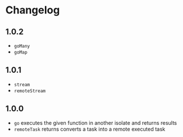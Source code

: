 # Changelog

## 1.0.2

+ `goMany`
+ `goMap`

## 1.0.1

+ `stream`
+ `remoteStream`

## 1.0.0

+ `go` executes the given function in another isolate and returns results
+ `remoteTask` returns converts a task into a remote executed task
